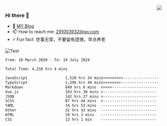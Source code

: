 <img align='right' src='https://github-readme-stats.vercel.app/api?username=niaogege&show_icons=true&theme=radical'/>

### Hi there 👋

- 🌱 [MY Blog](https://bythewayer.com/)
- 📫 How to reach me: 291003932@qq.com
- ⚡ Fun fact:  世事无常，不要留有遗憾，早点养老

![Test](https://github-readme-stats.vercel.app/api/top-langs/?username=niaogege&layout=compact)

<!--START_SECTION:waka-->

```txt
From: 10 March 2020 - To: 19 July 2024

Total Time: 4,218 hrs 4 mins

JavaScript                 1,520 hrs 34 mins>>>>>>>>>----------------   36.05 %
TypeScript                 1,296 hrs 49 mins>>>>>>>>-----------------   30.74 %
Markdown                   849 hrs 6 mins  >>>>>--------------------   20.13 %
Vue.js                     163 hrs 38 mins >------------------------   03.88 %
JSON                       142 hrs 27 mins >------------------------   03.38 %
SCSS                       87 hrs 44 mins  >------------------------   02.08 %
YAML                       34 hrs 53 mins  -------------------------   00.83 %
Other                      32 hrs 43 mins  -------------------------   00.78 %
HTML                       29 hrs 3 mins   -------------------------   00.69 %
CSS                        13 hrs 1 min    -------------------------   00.31 %
```

<!--END_SECTION:waka-->
